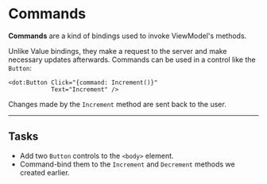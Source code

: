 ﻿---
Title: Commands
CodeTask: 50_commands.dothtml.csx
---

# Commands

__Commands__ are a kind of bindings used to invoke ViewModel's methods.

Unlike Value bindings, they make a request to the server and make necessary updates afterwards. Commands can be used in a control like the `Button`:

```dothtml
<dot:Button Click="{command: Increment()}"
            Text="Increment" />
```
Changes made by the `Increment` method are sent back to the user.

---

## Tasks

- Add two `Button` controls to the `<body>` element.
- Command-bind them to the `Increment` and `Decrement` methods we created earlier.